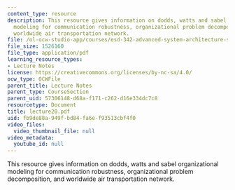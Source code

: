 ```yaml
---
content_type: resource
description: This resource gives information on dodds, watts and sabel organizational
  modeling for communication robustness, organizational problem decomposition, and
  worldwide air transportation network.
file: /ol-ocw-studio-app/courses/esd-342-advanced-system-architecture-spring-2006/fb9de88a949fbd84fa6ef93513cbf4f0_lecture20.pdf
file_size: 1526160
file_type: application/pdf
learning_resource_types:
- Lecture Notes
license: https://creativecommons.org/licenses/by-nc-sa/4.0/
ocw_type: OCWFile
parent_title: Lecture Notes
parent_type: CourseSection
parent_uid: 57306148-d68a-f171-c262-d16e334dc7c8
resourcetype: Document
title: lecture20.pdf
uid: fb9de88a-949f-bd84-fa6e-f93513cbf4f0
video_files:
  video_thumbnail_file: null
video_metadata:
  youtube_id: null
---
```

This resource gives information on dodds, watts and sabel organizational modeling for communication robustness, organizational problem decomposition, and worldwide air transportation network.